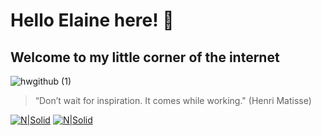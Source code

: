 # Hello Elaine here! 👋
## Welcome to my little corner of the internet

![hwgithub (1)](https://github.com/Lain3y/Lain3y/assets/132710326/af93804f-e81d-4a3d-b955-99f22cded361)



>“Don’t wait for inspiration. It comes while working." 
(Henri Matisse)

[![N|Solid](https://camo.githubusercontent.com/591c02e8ff595d43e0b35b1b29aed639a7154b959cd8f8c854b9e176d885b094/68747470733a2f2f696d672e736869656c64732e696f2f62616467652f4c696e6b6564496e2d3030373742353f7374796c653d666f722d7468652d6261646765266c6f676f3d6c696e6b6564696e266c6f676f436f6c6f723d7768697465)](https://www.linkedin.com/in/elaine-jackson-hunter/)
[![N|Solid](https://img.shields.io/badge/Instagram-E4405F?style=for-the-badge&logo=instagram&logoColor=white)](https://www.instagram.com/mummyiscoding/)
